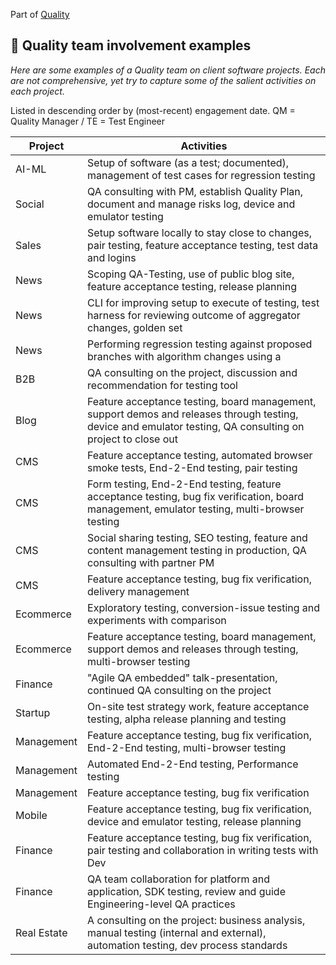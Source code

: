 Part of [Quality](/README.md)

## :card_index: Quality team involvement examples

_Here are some examples of a Quality team on client software projects. Each are not comprehensive, yet try to capture some of the salient activities on each project._

Listed in descending order by (most-recent) engagement date. QM = Quality Manager / TE = Test Engineer

| Project | Activities                                                                                                                                                   |
| --------------- | ------------------------------------------------------------------------------------------------------------------------------------------------------------ |
| AI-ML    | Setup of software (as a test; documented), management of test cases for regression testing                                                                        |
| Social         | QA consulting with PM, establish Quality Plan, document and manage risks log, device and emulator testing                                                    |
| Sales        | Setup software locally to stay close to changes, pair testing, feature acceptance testing, test data and logins                                              |
| News             | Scoping QA-Testing, use of public blog site, feature acceptance testing, release planning                                                                    |
| News             | CLI for improving setup to execute of testing, test harness for reviewing outcome of aggregator changes, golden set                                          |
| News             | Performing regression testing against proposed branches with algorithm changes using a                                                                       |
| B2B         | QA consulting on the project, discussion and recommendation for testing tool                                                                 |
| Blog       | Feature acceptance testing, board management, support demos and releases through testing, device and emulator testing, QA consulting on project to close out |
| CMS        | Feature acceptance testing, automated browser smoke tests, End-2-End testing, pair testing                                                                   |
| CMS        | Form testing, End-2-End testing, feature acceptance testing, bug fix verification, board management, emulator testing, multi-browser testing                 |
| CMS        | Social sharing testing, SEO testing, feature and content management testing in production, QA consulting with partner PM                                     |
| CMS        | Feature acceptance testing, bug fix verification, delivery management                                                                                        |
| Ecommerce    | Exploratory testing, conversion-issue testing and experiments with comparison                                                                                |
| Ecommerce    | Feature acceptance testing, board management, support demos and releases through testing, multi-browser testing                                              |
| Finance           | "Agile QA embedded" talk-presentation, continued QA consulting on the project                                                                                |
| Startup           | On-site test strategy work, feature acceptance testing, alpha release planning and testing                                                                   |
| Management           | Feature acceptance testing, bug fix verification, End-2-End testing, multi-browser testing                                                                   |
| Management           | Automated End-2-End testing, Performance testing                                                                                                             |
| Management           | Feature acceptance testing, bug fix verification                                                                                                             |
| Mobile          | Feature acceptance testing, bug fix verification, device and emulator testing, release planning                                                              |
| Finance             | Feature acceptance testing, bug fix verification, pair testing and collaboration in writing tests with Dev                                                   |
| Finance             | QA team collaboration for platform and application, SDK testing, review and guide Engineering-level QA practices                                             |
| Real Estate       | A consulting on the project: business analysis, manual testing (internal and external), automation testing, dev process standards                            |
